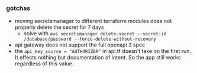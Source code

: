 ### gotchas
- moving secretsmanager to different terraform modules does not properly delete the secret for 7 days
  - solve with `aws secretsmanager delete-secret --secret-id /database/password --force-delete-without-recovery`
- api gateway does not support the full openapi 3 spec
- the `api_key_source = "AUTHORIZER"` in api.tf doesn't take on the first run. It effects nothing but documentation of intent. So the app still works regardless of this value.
